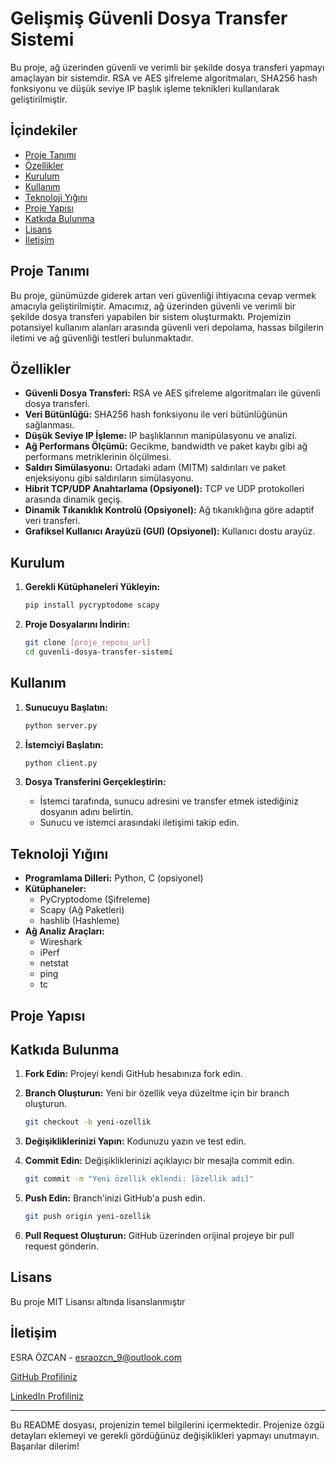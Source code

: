 # Gelişmiş Güvenli Dosya Transfer Sistemi


Bu proje, ağ üzerinden güvenli ve verimli bir şekilde dosya transferi yapmayı amaçlayan bir sistemdir. RSA ve AES şifreleme algoritmaları, SHA256 hash fonksiyonu ve düşük seviye IP başlık işleme teknikleri kullanılarak geliştirilmiştir.

## İçindekiler

- [Proje Tanımı](#proje-tanımı)
- [Özellikler](#özellikler)
- [Kurulum](#kurulum)
- [Kullanım](#kullanım)
- [Teknoloji Yığını](#teknoloji-yığını)
- [Proje Yapısı](#proje-yapısı)
- [Katkıda Bulunma](#katkıda-bulunma)
- [Lisans](#lisans)
- [İletişim](#iletişim)

## Proje Tanımı

Bu proje, günümüzde giderek artan veri güvenliği ihtiyacına cevap vermek amacıyla geliştirilmiştir. Amacımız, ağ üzerinden güvenli ve verimli bir şekilde dosya transferi yapabilen bir sistem oluşturmaktı. Projemizin potansiyel kullanım alanları arasında güvenli veri depolama, hassas bilgilerin iletimi ve ağ güvenliği testleri bulunmaktadır.

## Özellikler

- **Güvenli Dosya Transferi:** RSA ve AES şifreleme algoritmaları ile güvenli dosya transferi.
- **Veri Bütünlüğü:** SHA256 hash fonksiyonu ile veri bütünlüğünün sağlanması.
- **Düşük Seviye IP İşleme:** IP başlıklarının manipülasyonu ve analizi.
- **Ağ Performans Ölçümü:** Gecikme, bandwidth ve paket kaybı gibi ağ performans metriklerinin ölçülmesi.
- **Saldırı Simülasyonu:** Ortadaki adam (MITM) saldırıları ve paket enjeksiyonu gibi saldırıların simülasyonu.
- **Hibrit TCP/UDP Anahtarlama (Opsiyonel):** TCP ve UDP protokolleri arasında dinamik geçiş.
- **Dinamik Tıkanıklık Kontrolü (Opsiyonel):** Ağ tıkanıklığına göre adaptif veri transferi.
- **Grafiksel Kullanıcı Arayüzü (GUI) (Opsiyonel):** Kullanıcı dostu arayüz.

## Kurulum

1.  **Gerekli Kütüphaneleri Yükleyin:**

    ```bash
    pip install pycryptodome scapy
    ```

2.  **Proje Dosyalarını İndirin:**

    ```bash
    git clone [proje_reposu_url]
    cd guvenli-dosya-transfer-sistemi
    ```

## Kullanım

1.  **Sunucuyu Başlatın:**

    ```bash
    python server.py
    ```

2.  **İstemciyi Başlatın:**

    ```bash
    python client.py
    ```

3.  **Dosya Transferini Gerçekleştirin:**
    *   İstemci tarafında, sunucu adresini ve transfer etmek istediğiniz dosyanın adını belirtin.
    *   Sunucu ve istemci arasındaki iletişimi takip edin.

## Teknoloji Yığını

- **Programlama Dilleri:** Python, C (opsiyonel)
- **Kütüphaneler:**
    - PyCryptodome (Şifreleme)
    - Scapy (Ağ Paketleri)
    - hashlib (Hashleme)
- **Ağ Analiz Araçları:**
    - Wireshark
    - iPerf
    - netstat
    - ping
    - tc

## Proje Yapısı


## Katkıda Bulunma

1.  **Fork Edin:** Projeyi kendi GitHub hesabınıza fork edin.
2.  **Branch Oluşturun:** Yeni bir özellik veya düzeltme için bir branch oluşturun.

    ```bash
    git checkout -b yeni-ozellik
    ```

3.  **Değişikliklerinizi Yapın:** Kodunuzu yazın ve test edin.
4.  **Commit Edin:** Değişikliklerinizi açıklayıcı bir mesajla commit edin.

    ```bash
    git commit -m "Yeni özellik eklendi: [özellik adı]"
    ```

5.  **Push Edin:** Branch'inizi GitHub'a push edin.

    ```bash
    git push origin yeni-ozellik
    ```

6.  **Pull Request Oluşturun:** GitHub üzerinden orijinal projeye bir pull request gönderin.

## Lisans

Bu proje MIT Lisansı altında lisanslanmıştır 

## İletişim

ESRA ÖZCAN - esraozcn_9@outlook.com

[GitHub Profiliniz](https://github.com/esraozcn)

[LinkedIn Profiliniz](https://www.linkedin.com/in/esra-özcan-38328b21a/)

---

Bu README dosyası, projenizin temel bilgilerini içermektedir. Projenize özgü detayları eklemeyi ve gerekli gördüğünüz değişiklikleri yapmayı unutmayın. Başarılar dilerim!
